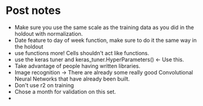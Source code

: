 # Post notes
- Make sure you use the same scale as the training data as you did in the holdout with normalization. 
- Date feature to day of week function, make sure to do it the same way in the holdout 
- use functions more! Cells shouldn't act like functions. 
- use the keras tuner and 
keras_tuner.HyperParameters() <- Use this. 
- Take advantage of people having written libraries. 
- Image recognition -> There are already some really good Convolutional Neural Networks that have already been built. 
- Don't use r2 on training 
- Chose a month for validation on this set. 
- 